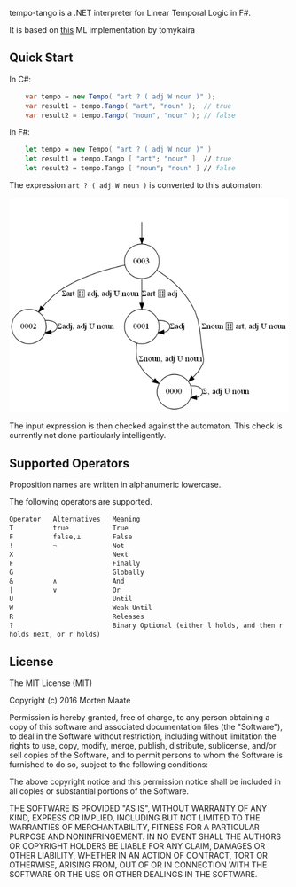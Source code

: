 ﻿
tempo-tango is a .NET interpreter for Linear Temporal Logic in F#.

It is based on [this](https://github.com/tomykaira/ltl2ba) ML implementation by tomykaira

## Quick Start
In C#:

```csharp
    var tempo = new Tempo( "art ? ( adj W noun )" );
    var result1 = tempo.Tango( "art", "noun" );  // true
    var result2 = tempo.Tango( "noun", "noun" ); // false
```

In F#:
```fsharp
    let tempo = new Tempo( "art ? ( adj W noun )" )
    let result1 = tempo.Tango [ "art"; "noun" ]  // true
    let result2 = tempo.Tango [ "noun"; "noun" ] // false
```

The expression `art ? ( adj W noun )` is converted to this automaton:

![GBA](/docs/np-example.png)

The input expression is then checked against the automaton. This check is currently not done particularly intelligently.

## Supported Operators

Proposition names are written in alphanumeric lowercase.

The following operators are supported.

```
Operator   Alternatives   Meaning
T          true           True
F          false,⊥        False
!          ¬              Not
X                         Next
F                         Finally
G                         Globally
&          ∧              And
|          ∨              Or
U                         Until
W                         Weak Until
R                         Releases
?                         Binary Optional (either l holds, and then r holds next, or r holds)
```

## License

The MIT License (MIT)

Copyright (c) 2016 Morten Maate

Permission is hereby granted, free of charge, to any person obtaining a copy of this software and associated documentation files (the "Software"), to deal in the Software without restriction, including without limitation the rights to use, copy, modify, merge, publish, distribute, sublicense, and/or sell copies of the Software, and to permit persons to whom the Software is furnished to do so, subject to the following conditions:

The above copyright notice and this permission notice shall be included in all copies or substantial portions of the Software.

THE SOFTWARE IS PROVIDED "AS IS", WITHOUT WARRANTY OF ANY KIND, EXPRESS OR IMPLIED, INCLUDING BUT NOT LIMITED TO THE WARRANTIES OF MERCHANTABILITY, FITNESS FOR A PARTICULAR PURPOSE AND NONINFRINGEMENT. IN NO EVENT SHALL THE AUTHORS OR COPYRIGHT HOLDERS BE LIABLE FOR ANY CLAIM, DAMAGES OR OTHER LIABILITY, WHETHER IN AN ACTION OF CONTRACT, TORT OR OTHERWISE, ARISING FROM, OUT OF OR IN CONNECTION WITH THE SOFTWARE OR THE USE OR OTHER DEALINGS IN THE SOFTWARE.

